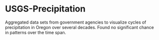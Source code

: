 # USGS-Precipitation
Aggregated data sets from government agencies to visualize cycles of precipitation in Oregon over several decades. Found no significant chance in patterns over the time span.
